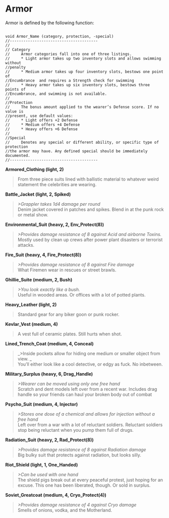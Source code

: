 



# **Armor**


Armor is defined by the following function:
```

void Armor_Name (category, protection, -special) 
//---------------------------------------
//
// Category
//     Armor categories fall into one of three listings.
//     * Light armor takes up two inventory slots and allows swimming without 
//penalty 
//     * Medium armor takes up four inventory slots, bestows one point of 
//Encumbrance  and requires a Strength check for swimming
//     * Heavy armor takes up six inventory slots, bestows three points of 
//Encumbrance, and swimming is not available. 
//
//Protection
//     The bonus amount applied to the wearer’s Defense score. If no value is 
//present, use default values:
//     * Light offers +2 Defense
//     * Medium offers +4 Defense
//     * Heavy offers +6 Defense
//
//Special
//     Denotes any special or different ability, or specific type of protection 
//the armor may have. Any defined special should be immediately documented.
//---------------------------------------
```


**Armored_Clothing (light, 2)**
>From three piece suits lined with ballistic material to whatever weird statement the celebrities are wearing. 

**Battle_Jacket (light, 2, Spiked)**
>_>Grappler takes 1d4 damage per round_  <br>Denim jacket covered in patches and spikes. Blend in at the punk rock or metal show. 


**Environmental_Suit (heavy, 2, Env_Protect(8))**
>_>Provides damage resistance of 8 against Acid and airborne Toxins._  <br>Mostly used by clean up crews after power plant disasters or terrorist attacks. 

**Fire_Suit (heavy, 4, Fire_Protect(8))**
>_>Provides damage resistance of 8 against Fire damage_
<br>What Firemen wear in rescues or street brawls. 

**Ghillie_Suite (medium, 2, Bush)**
>_>You look exactly like a bush._
<br>Useful in wooded areas. Or offices with a lot of potted plants.  

**Heavy_Leather (light, 2)**
>Standard gear for any biker goon or punk rocker. 

**Kevlar_Vest (medium, 4)**
>A vest full of ceramic plates. Still hurts when shot. 

**Lined_Trench_Coat (medium, 4, Conceal)**
>_>Inside pockets allow for hiding one medium or smaller object from view. _
<br>You’ll either look like a cool detective, or edgy as fuck. No inbetween. 

**Military_Surplus (heavy, 6, Drag_Handle)**
>_>Wearer can be moved using only one free hand_
<br>Scratch and dent models left over from a recent war. Includes drag handle so your friends can haul your broken body out of combat

**Psycho_Suit (medium, 4, Injector)**
>_>Stores one dose of a chemical and allows for injection without a free hand_
<br>Left over from a war with a lot of reluctant soldiers. Reluctant soldiers stop being reluctant when you pump them full of drugs. 

**Radiation_Suit (heavy, 2, Rad_Protect(8))**
>_>Provides damage resistance of 8 against Radiation damage_
<br>Big bulky suit that protects against radiation, but looks silly. 

**Riot_Shield (light, 1, One_Handed)**
>_>Can be used with one hand_
<br>The shield pigs break out at every peaceful protest, just hoping for an excuse. This one has been liberated, though. Or sold in surplus. 

**Soviet_Greatcoat (medium, 4, Cryo_Protect(4))** 
>_>Provides damage resistance of 4 against Cryo damage_
<br>Smells of onions, vodka, and the Motherland. 
